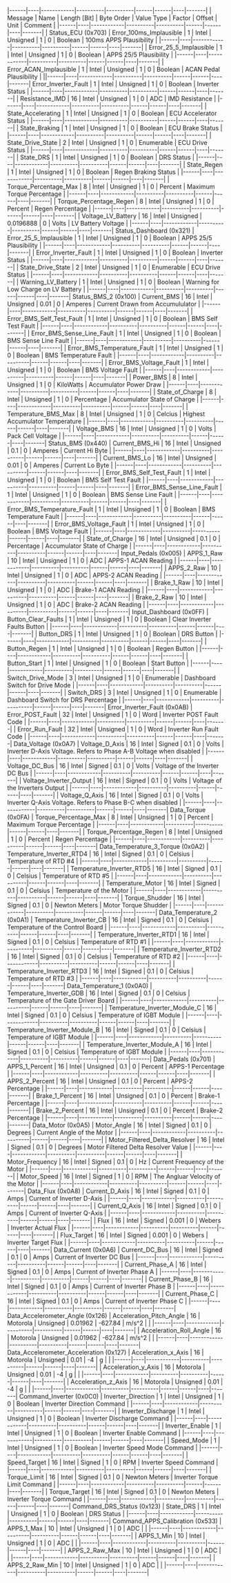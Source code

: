 |------|----|------------|----------|----------|------|------|----|-------|
 | Message | Name | Length [Bit] | Byte Order | Value Type | Factor | Offset | Unit | Comment |
|------|----|------------|----------|----------|------|------|----|-------|
 | Status_ECU (0x703) | Error_100ms_Implausible | 1 | Intel | Unsigned | 1 | 0 | Boolean | 100ms APPS Plausibility |
|------|----|------------|----------|----------|------|------|----|-------|
 | Error_25_5_Implausible | 1 | Intel | Unsigned | 1 | 0 | Boolean | APPS 25/5 Plausibility |
 |------|----|------------|----------|----------|------|------|----|-------|
 | Error_ACAN_Implausible | 1 | Intel | Unsigned | 1 | 0 | Boolean | ACAN Pedal Plausibility |
 ||------|----|------------|----------|----------|------|------|----|-------|
  Error_Inverter_Fault | 1 | Intel | Unsigned | 1 | 0 | Boolean | Inverter Status |
  |------|----|------------|----------|----------|------|------|----|-------|
 | Resistance_IMD | 16 | Intel | Unsigned | 1 | 0 | ADC | IMD Resistance |
 |------|----|------------|----------|----------|------|------|----|-------|
 | State_Accelerating | 1 | Intel | Unsigned | 1 | 0 | Boolean | ECU Accelerator Status |
 |------|----|------------|----------|----------|------|------|----|-------|
 | State_Braking | 1 | Intel | Unsigned | 1 | 0 | Boolean | ECU Brake Status |
 |------|----|------------|----------|----------|------|------|----|-------|
 | State_Drive_State | 2 | Intel | Unsigned | 1 | 0 | Enumerable | ECU Drive Status |
 |------|----|------------|----------|----------|------|------|----|-------|
 | State_DRS | 1 | Intel | Unsigned | 1 | 0 | Boolean | DRS Status |
 |------|----|------------|----------|----------|------|------|----|-------|
 | State_Regen | 1 | Intel | Unsigned | 1 | 0 | Boolean | Regen Braking Status |
 |------|----|------------|----------|----------|------|------|----|-------|
 | Torque_Percentage_Max | 8 | Intel | Unsigned | 1 | 0 | Percent | Maximum Torque Percentage |
 |------|----|------------|----------|----------|------|------|----|-------|
 | Torque_Percentage_Regen | 8 | Intel | Unsigned | 1 | 0 | Percent | Regen Percentage |
 |------|----|------------|----------|----------|------|------|----|-------|
 | Voltage_LV_Battery | 16 | Intel | Unsigned | 0.0196888 | 0 | Volts | LV Battery Voltage |
 |------|----|------------|----------|----------|------|------|----|-------|
Status_Dashboard (0x321) | Error_25_5_Implausible | 1 | Intel | Unsigned | 1 | 0 | Boolean | APPS 25/5 Plausibility |
|------|----|------------|----------|----------|------|------|----|-------|
 | Error_Inverter_Fault | 1 | Intel | Unsigned | 1 | 0 | Boolean | Inverter Status |
 |------|----|------------|----------|----------|------|------|----|-------|
 | State_Drive_State | 2 | Intel | Unsigned | 1 | 0 | Enumerable | ECU Drive Status |
 |------|----|------------|----------|----------|------|------|----|-------|
 | Warning_LV_Battery | 1 | Intel | Unsigned | 1 | 0 | Boolean | Warning for Low Charge on LV Battery |
 |------|----|------------|----------|----------|------|------|----|-------|
Status_BMS_2 (0x100) | Current_BMS | 16 | Intel | Unsigned | 0.01 | 0 | Amperes | Current Drawn from Accumululator |
|------|----|------------|----------|----------|------|------|----|-------|
 | Error_BMS_Self_Test_Fault | 1 | Intel | Unsigned | 1 | 0 | Boolean | BMS Self Test Fault |
 |------|----|------------|----------|----------|------|------|----|-------|
 | Error_BMS_Sense_Line_Fault | 1 | Intel | Unsigned | 1 | 0 | Boolean | BMS Sense Line Fault |
 |------|----|------------|----------|----------|------|------|----|-------|
 | Error_BMS_Temperature_Fault | 1 | Intel | Unsigned | 1 | 0 | Boolean | BMS Temperature Fault |
 |------|----|------------|----------|----------|------|------|----|-------|
 | Error_BMS_Voltage_Fault | 1 | Intel | Unsigned | 1 | 0 | Boolean | BMS Voltage Fault |
 |------|----|------------|----------|----------|------|------|----|-------|
 | Power_BMS | 8 | Intel | Unsigned | 1 | 0 | KiloWatts | Accumulator Power Draw |
 |------|----|------------|----------|----------|------|------|----|-------|
 | State_of_Charge | 8 | Intel | Unsigned | 1 | 0 | Percentage | Accumulator State of Charge |
 |------|----|------------|----------|----------|------|------|----|-------|
 | Temperature_BMS_Max | 8 | Intel | Unsigned | 1 | 0 | Celcius | Highest Accumulator Temperature |
 |------|----|------------|----------|----------|------|------|----|-------|
 | Voltage_BMS | 16 | Intel | Unsigned | 1 | 0 | Volts | Pack Cell Voltage |
 |------|----|------------|----------|----------|------|------|----|-------|
Status_BMS (0x440) | Current_BMS_Hi | 16 | Intel | Unsigned | 0.1 | 0 | Amperes | Current Hi Byte |
|------|----|------------|----------|----------|------|------|----|-------|
 | Current_BMS_Lo | 16 | Intel | Unsigned | 0.01 | 0 | Amperes | Current Lo Byte |
 |------|----|------------|----------|----------|------|------|----|-------|
 | Error_BMS_Self_Test_Fault | 1 | Intel | Unsigned | 1 | 0 | Boolean | BMS Self Test Fault |
 |------|----|------------|----------|----------|------|------|----|-------|
 | Error_BMS_Sense_Line_Fault | 1 | Intel | Unsigned | 1 | 0 | Boolean | BMS Sense Line Fault |
 |------|----|------------|----------|----------|------|------|----|-------|
 | Error_BMS_Temperature_Fault | 1 | Intel | Unsigned | 1 | 0 | Boolean | BMS Temperature Fault |
 |------|----|------------|----------|----------|------|------|----|-------|
 | Error_BMS_Voltage_Fault | 1 | Intel | Unsigned | 1 | 0 | Boolean | BMS Voltage Fault |
 |------|----|------------|----------|----------|------|------|----|-------|
 | State_of_Charge | 16 | Intel | Unsigned | 0.1 | 0 | Percentage | Accumulator State of Charge |
 |------|----|------------|----------|----------|------|------|----|-------|
Input_Pedals (0x005) | APPS_1_Raw | 10 | Intel | Unsigned | 1 | 0 | ADC | APPS-1 ACAN Reading |
|------|----|------------|----------|----------|------|------|----|-------|
 | APPS_2_Raw | 10 | Intel | Unsigned | 1 | 0 | ADC | APPS-2 ACAN Reading |
 |------|----|------------|----------|----------|------|------|----|-------|
 | Brake_1_Raw | 10 | Intel | Unsigned | 1 | 0 | ADC | Brake-1 ACAN Reading |
 |------|----|------------|----------|----------|------|------|----|-------|
 | Brake_2_Raw | 10 | Intel | Unsigned | 1 | 0 | ADC | Brake-2 ACAN Reading |
 |------|----|------------|----------|----------|------|------|----|-------|
Input_Dashboard (0x0FF) | Button_Clear_Faults | 1 | Intel | Unsigned | 1 | 0 | Boolean | Clear Inverter Faults Button |
|------|----|------------|----------|----------|------|------|----|-------|
 | Button_DRS | 1 | Intel | Unsigned | 1 | 0 | Boolean | DRS Button |
 |------|----|------------|----------|----------|------|------|----|-------|
 | Button_Regen | 1 | Intel | Unsigned | 1 | 0 | Boolean | Regen Button |
 |------|----|------------|----------|----------|------|------|----|-------|
 | Button_Start | 1 | Intel | Unsigned | 1 | 0 | Boolean | Start Button |
 |------|----|------------|----------|----------|------|------|----|-------|
 | Switch_Drive_Mode | 3 | Intel | Unsigned | 1 | 0 | Enumerable | Dashboard Switch for Drive Mode |
 |------|----|------------|----------|----------|------|------|----|-------|
 | Switch_DRS | 3 | Intel | Unsigned | 1 | 0 | Enumerable | Dashboard Switch for DRS Percentage |
 |------|----|------------|----------|----------|------|------|----|-------|
Error_Inverter_Fault (0x0AB) | Error_POST_Fault | 32 | Intel | Unsigned | 1 | 0 | Word | Inverter POST Fault Code |
|------|----|------------|----------|----------|------|------|----|-------|
 | Error_Run_Fault | 32 | Intel | Unsigned | 1 | 0 | Word | Inverter Run Fault Code |
 |------|----|------------|----------|----------|------|------|----|-------|
Data_Voltage (0x0A7) | Voltage_D_Axis | 16 | Intel | Signed | 0.1 | 0 | Volts | Inverter D-Axis Voltage. Refers to Phase A-B Voltage when disabled |
|------|----|------------|----------|----------|------|------|----|-------|
 | Voltage_DC_Bus | 16 | Intel | Signed | 0.1 | 0 | Volts | Voltage of the Inverter DC Bus |
 |------|----|------------|----------|----------|------|------|----|-------|
 | Voltage_Inverter_Output | 16 | Intel | Signed | 0.1 | 0 | Volts | Voltage of the Inverters Output |
 |------|----|------------|----------|----------|------|------|----|-------|
 | Voltage_Q_Axis | 16 | Intel | Signed | 0.1 | 0 | Volts | Inverter Q-Axis Voltage. Refers to Phase B-C when disabled |
 |------|----|------------|----------|----------|------|------|----|-------|
Data_Torque (0x0FA) | Torque_Percentage_Max | 8 | Intel | Unsigned | 1 | 0 | Percent | Maximum Torque Percentage |
|------|----|------------|----------|----------|------|------|----|-------|
 | Torque_Percentage_Regen | 8 | Intel | Unsigned | 1 | 0 | Percent | Regen Percentage |
 |------|----|------------|----------|----------|------|------|----|-------|
Data_Temperature_3_Torque (0x0A2) | Temperature_Inverter_RTD4 | 16 | Intel | Signed | 0.1 | 0 | Celsius | Temperature of RTD #4 |
|------|----|------------|----------|----------|------|------|----|-------|
 | Temperature_Inverter_RTD5 | 16 | Intel | Signed | 0.1 | 0 | Celsius | Temperature of RTD #5 |
 |------|----|------------|----------|----------|------|------|----|-------|
 | Temperature_Motor | 16 | Intel | Signed | 0.1 | 0 | Celsius | Temperature of the Motor |
 |------|----|------------|----------|----------|------|------|----|-------|
 | Torque_Shudder | 16 | Intel | Signed | 0.1 | 0 | Newton Meters | Motor Torque Shudder |
 |------|----|------------|----------|----------|------|------|----|-------|
Data_Temperature_2 (0x0A1) | Temperature_Inverter_CB | 16 | Intel | Signed | 0.1 | 0 | Celsius | Temperature of the Control Board |
|------|----|------------|----------|----------|------|------|----|-------|
 | Temperature_Inverter_RTD1 | 16 | Intel | Signed | 0.1 | 0 | Celsius | Temperature of RTD #1 |
 |------|----|------------|----------|----------|------|------|----|-------|
 | Temperature_Inverter_RTD2 | 16 | Intel | Signed | 0.1 | 0 | Celsius | Temperature of RTD #2 |
 |------|----|------------|----------|----------|------|------|----|-------|
 | Temperature_Inverter_RTD3 | 16 | Intel | Signed | 0.1 | 0 | Celsius | Temperature of RTD #3 |
 |------|----|------------|----------|----------|------|------|----|-------|
Data_Temperature_1 (0x0A0) | Temperature_Inverter_GDB | 16 | Intel | Signed | 0.1 | 0 | Celsius | Temperature of the Gate Driver Board |
|------|----|------------|----------|----------|------|------|----|-------|
 | Temperature_Inverter_Module_C | 16 | Intel | Signed | 0.1 | 0 | Celsius | Temperature of IGBT Module |
 |------|----|------------|----------|----------|------|------|----|-------|
 | Temperature_Inverter_Module_B | 16 | Intel | Signed | 0.1 | 0 | Celsius | Temperature of IGBT Module |
 |------|----|------------|----------|----------|------|------|----|-------|
 | Temperature_Inverter_Module_A | 16 | Intel | Signed | 0.1 | 0 | Celsius | Temperature of IGBT Module |
 |------|----|------------|----------|----------|------|------|----|-------|
Data_Pedals (0x701) | APPS_1_Percent | 16 | Intel | Unsigned | 0.1 | 0 | Percent | APPS-1 Percentage |
|------|----|------------|----------|----------|------|------|----|-------|
 | APPS_2_Percent | 16 | Intel | Unsigned | 0.1 | 0 | Percent | APPS-2 Percentage |
 |------|----|------------|----------|----------|------|------|----|-------|
 | Brake_1_Percent | 16 | Intel | Unsigned | 0.1 | 0 | Percent | Brake-1 Percentage |
 |------|----|------------|----------|----------|------|------|----|-------|
 | Brake_2_Percent | 16 | Intel | Unsigned | 0.1 | 0 | Percent | Brake-2 Percentage |
 |------|----|------------|----------|----------|------|------|----|-------|
Data_Motor (0x0A5) | Motor_Angle | 16 | Intel | Signed | 0.1 | 0 | Degrees | Current Angle of the Motor |
|------|----|------------|----------|----------|------|------|----|-------|
 | Motor_Filtered_Delta_Resolver | 16 | Intel | Signed | 0.1 | 0 | Degrees | Motor Filtered Delta Resolver Value |
 |------|----|------------|----------|----------|------|------|----|-------|
 | Motor_Frequency | 16 | Intel | Signed | 0.1 | 0 | Hz | Current Frequency of the Motor |
 |------|----|------------|----------|----------|------|------|----|-------|
 | Motor_Speed | 16 | Intel | Signed | 1 | 0 | RPM | The Angluar Velocity of the Motor |
 |------|----|------------|----------|----------|------|------|----|-------|
Data_Flux (0x0A8) | Current_D_Axis | 16 | Intel | Signed | 0.1 | 0 | Amps | Current of Inverter D-Axis |
|------|----|------------|----------|----------|------|------|----|-------|
 | Current_Q_Axis | 16 | Intel | Signed | 0.1 | 0 | Amps | Current  of Inverter Q-Axis |
 |------|----|------------|----------|----------|------|------|----|-------|
 | Flux | 16 | Intel | Signed | 0.001 | 0 | Webers | Inverter Actual Flux |
 |------|----|------------|----------|----------|------|------|----|-------|
 | Flux_Target | 16 | Intel | Signed | 0.001 | 0 | Webers | Inverter Target Flux |
 |------|----|------------|----------|----------|------|------|----|-------|
Data_Current (0x0A6) | Current_DC_Bus | 16 | Intel | Signed | 0.1 | 0 | Amps | Current of Inverter DC Bus |
|------|----|------------|----------|----------|------|------|----|-------|
 | Current_Phase_A | 16 | Intel | Signed | 0.1 | 0 | Amps | Current of Inverter Phase A |
 |------|----|------------|----------|----------|------|------|----|-------|
 | Current_Phase_B | 16 | Intel | Signed | 0.1 | 0 | Amps | Current of Inverter Phase B |
 |------|----|------------|----------|----------|------|------|----|-------|
 | Current_Phase_C | 16 | Intel | Signed | 0.1 | 0 | Amps | Current of Inverter Phase C |
 |------|----|------------|----------|----------|------|------|----|-------|
Data_Accelerometer_Angle (0x126) | Acceleration_Pitch_Angle | 16 | Motorola | Unsigned | 0.01962 | -627.84 | m/s^2 |  |
|------|----|------------|----------|----------|------|------|----|-------|
 | Acceleration_Roll_Angle | 16 | Motorola | Unsigned | 0.01962 | -627.84 | m/s^2 |  |
 |------|----|------------|----------|----------|------|------|----|-------|
Data_Accelerometer_Acceleration (0x127) | Acceleration_x_Axis | 16 | Motorola | Unsigned | 0.01 | -4 | g |  |
|------|----|------------|----------|----------|------|------|----|-------|
 | Acceleration_y_Axis | 16 | Motorola | Unsigned | 0.01 | -4 | g |  |
 |------|----|------------|----------|----------|------|------|----|-------|
 | Acceleration_z_Axis | 16 | Motorola | Unsigned | 0.01 | -4 | g |  |
 |------|----|------------|----------|----------|------|------|----|-------|
Command_Inverter (0x0C0) | Inverter_Direction | 1 | Intel | Unsigned | 1 | 0 | Boolean | Inverter Direction Command |
|------|----|------------|----------|----------|------|------|----|-------|
 | Inverter_Discharge | 1 | Intel | Unsigned | 1 | 0 | Boolean | Inverter Discharge Command |
 |------|----|------------|----------|----------|------|------|----|-------|
 | Inverter_Enable | 1 | Intel | Unsigned | 1 | 0 | Boolean | Inverter Enable Command |
 |------|----|------------|----------|----------|------|------|----|-------|
 | Speed_Mode | 1 | Intel | Unsigned | 1 | 0 | Boolean | Inverter Speed Mode Command |
 |------|----|------------|----------|----------|------|------|----|-------|
 | Speed_Target | 16 | Intel | Signed | 1 | 0 | RPM | Inverter Speed Command |
 |------|----|------------|----------|----------|------|------|----|-------|
 | Torque_Limit | 16 | Intel | Signed | 0.1 | 0 | Newton Meters | Inverter Torque Limit Command |
 |------|----|------------|----------|----------|------|------|----|-------|
 | Torque_Target | 16 | Intel | Signed | 0.1 | 0 | Newton Meters | Inverter Torque Command |
 |------|----|------------|----------|----------|------|------|----|-------|
Command_DRS_Status (0x123) | State_DRS | 1 | Intel | Unsigned | 1 | 0 | Boolean | DRS Status |
|------|----|------------|----------|----------|------|------|----|-------|
Command_APPS_Calibration (0x533) | APPS_1_Max | 10 | Intel | Unsigned | 1 | 0 | ADC |  |
|------|----|------------|----------|----------|------|------|----|-------|
 | APPS_1_Min | 10 | Intel | Unsigned | 1 | 0 | ADC |  |
 |------|----|------------|----------|----------|------|------|----|-------|
 | APPS_2_Raw_Max | 10 | Intel | Unsigned | 1 | 0 | ADC |  |
 |------|----|------------|----------|----------|------|------|----|-------|
 | APPS_2_Raw_Min | 10 | Intel | Unsigned | 1 | 0 | ADC |  |
|------|----|------------|----------|----------|------|------|----|-------|
